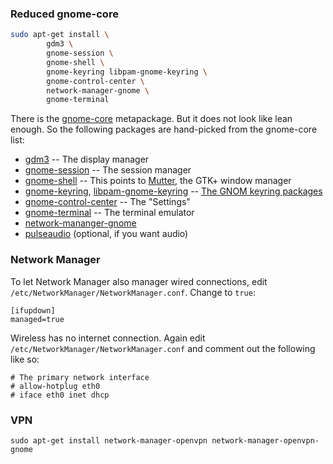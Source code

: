 ### Reduced gnome-core

```bash
sudo apt-get install \
        gdm3 \
        gnome-session \
        gnome-shell \
        gnome-keyring libpam-gnome-keyring \
        gnome-control-center \
        network-manager-gnome \
        gnome-terminal
```

There is the [gnome-core](https://packages.debian.org/stretch/gnome-core) metapackage. But it does not look like lean enough. So the following packages are hand-picked from the gnome-core list:

* [gdm3](https://packages.debian.org/stretch/gdm3) -- The display manager
* [gnome-session](https://packages.debian.org/stretch/gnome-session) -- The session manager
* [gnome-shell](https://packages.debian.org/stretch/gnome-shell) -- This points to [Mutter](https://packages.debian.org/stretch/mutter), the GTK+ window manager
* [gnome-keyring](https://packages.debian.org/stretch/gnome-keyring), [libpam-gnome-keyring](https://packages.debian.org/stretch/libpam-gnome-keyring) -- [The GNOM keyring packages](https://wiki.archlinux.org/index.php/GNOME/Keyring)
* [gnome-control-center](https://packages.debian.org/stretch/gnome-control-center) -- The "Settings"
* [gnome-terminal](https://packages.debian.org/stretch/gnome-terminal) -- The terminal emulator
* [network-mananger-gnome](https://packages.debian.org/stretch/network-manager-gnome)
* [pulseaudio](https://packages.debian.org/stretch/pulseaudio) (optional, if you want audio)

### Network Manager

To let Network Manager also manager wired connections, edit `/etc/NetworkManager/NetworkManager.conf`. Change to `true`:
```
[ifupdown]
managed=true
```

Wireless has no internet connection. Again edit `/etc/NetworkManager/NetworkManager.conf` and comment out the following like so:
```
# The primary network interface
# allow-hotplug eth0
# iface eth0 inet dhcp
```

### VPN

`sudo apt-get install network-manager-openvpn network-manager-openvpn-gnome`
